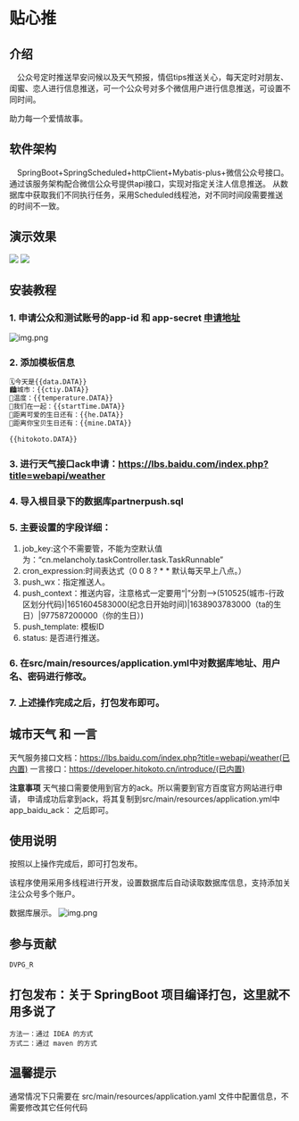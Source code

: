 # 贴心推

## 介绍
&emsp;公众号定时推送早安问候以及天气预报，情侣tips推送关心，每天定时对朋友、闺蜜、恋人进行信息推送，可一个公众号对多个微信用户进行信息推送，可设置不同时间。

助力每一个爱情故事。

## 软件架构

&emsp;SpringBoot+SpringScheduled+httpClient+Mybatis-plus+微信公众号接口。
通过该服务架构配合微信公众号提供api接口，实现对指定关注人信息推送。
从数据库中获取我们不同执行任务，采用Scheduled线程池，对不同时间段需要推送的时间不一致。

## 演示效果


![](./img/1.jpg)
![](./img/2.jpg)

## 安装教程

### 1. 申请公众和测试账号的app-id 和 app-secret [申请地址](https://mp.weixin.qq.com/debug/cgi-bin/sandbox?t=sandbox/login)

![img.png](./img/3.png)

### 2. 添加模板信息

```html
🗓️今天是{{data.DATA}} 
🏙️城市：{{ctiy.DATA}}
🤒温度：{{temperature.DATA}} 
🤗我们在一起：{{startTime.DATA}}
🎂距离可爱的生日还有：{{he.DATA}} 
🎂距离你宝贝生日还有：{{mine.DATA}} 

{{hitokoto.DATA}}
```
### 3. 进行天气接口ack申请：https://lbs.baidu.com/index.php?title=webapi/weather
### 4. 导入根目录下的数据库partnerpush.sql
### 5. 主要设置的字段详细：

   1. job_key:这个不需要管，不能为空默认值为：“cn.melancholy.taskController.task.TaskRunnable”
   2. cron_expression:时间表达式（0 0 8 ? * *   默认每天早上八点。）
   3. push_wx：指定推送人。
   4. push_context：推送内容，注意格式一定要用“|”分割——>(510525(城市-行政区划分代码)|1651604583000(纪念日开始时间)|1638903783000（ta的生日）|977587200000（你的生日）)
   5. push_template: 模板ID
   6. status: 是否进行推送。
### 6. 在src/main/resources/application.yml中对数据库地址、用户名、密码进行修改。

### 7. 上述操作完成之后，打包发布即可。

## 城市天气 和 一言
天气服务接口文档：https://lbs.baidu.com/index.php?title=webapi/weather(已内置)
一言接口：https://developer.hitokoto.cn/introduce/(已内置)

**注意事项**
天气接口需要使用到官方的ack。所以需要到官方百度官方网站进行申请，
申请成功后拿到ack，将其复制到src/main/resources/application.yml中app_baidu_ack： 之后即可。

## 使用说明

按照以上操作完成后，即可打包发布。

该程序使用采用多线程进行开发，设置数据库后自动读取数据库信息，支持添加关注公众号多个账户。

数据库展示。
![img.png](./img/4.png)

## 参与贡献

    DVPG_R

## 打包发布：关于 SpringBoot 项目编译打包，这里就不用多说了

    方法一：通过 IDEA 的方式
    方式二：通过 maven 的方式

## 温馨提示

通常情况下只需要在 src/main/resources/application.yaml 文件中配置信息，不需要修改其它任何代码
